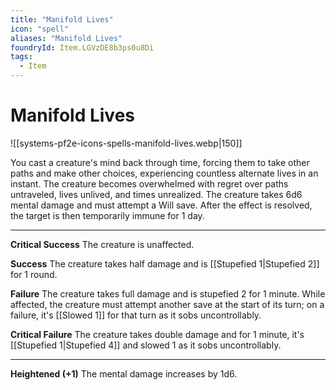 ```yaml
---
title: "Manifold Lives"
icon: "spell"
aliases: "Manifold Lives"
foundryId: Item.LGVzDE8b3ps0u8Di
tags:
  - Item
---
```


# Manifold Lives
![[systems-pf2e-icons-spells-manifold-lives.webp|150]]

You cast a creature's mind back through time, forcing them to take other paths and make other choices, experiencing countless alternate lives in an instant. The creature becomes overwhelmed with regret over paths untraveled, lives unlived, and times unrealized. The creature takes 6d6 mental damage and must attempt a Will save. After the effect is resolved, the target is then temporarily immune for 1 day.

* * *

**Critical Success** The creature is unaffected.

**Success** The creature takes half damage and is [[Stupefied 1|Stupefied 2]] for 1 round.

**Failure** The creature takes full damage and is stupefied 2 for 1 minute. While affected, the creature must attempt another save at the start of its turn; on a failure, it's [[Slowed 1]] for that turn as it sobs uncontrollably.

**Critical Failure** The creature takes double damage and for 1 minute, it's [[Stupefied 1|Stupefied 4]] and slowed 1 as it sobs uncontrollably.

* * *

**Heightened (+1)** The mental damage increases by 1d6.
